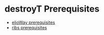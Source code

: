 # destroyT Prerequisites

- [elioWay prerequisites](/prerequisites.html)
- [ribs prerequisites](/ribs/prerequisites.html)
